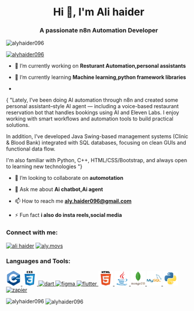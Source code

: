 <h1 align="center">Hi 👋, I'm Ali haider</h1>
<h3 align="center">A passionate n8n Automation Developer</h3>

<p align="left"> <img src="https://komarev.com/ghpvc/?username=alyhaider096&label=Profile%20views&color=0e75b6&style=flat" alt="alyhaider096" /> </p>

<p align="left"> <a href="https://github.com/ryo-ma/github-profile-trophy"><img src="https://github-profile-trophy.vercel.app/?username=alyhaider096" alt="alyhaider096" /></a> </p>

- 🔭 I’m currently working on **Resturant Automation,personal assistants**

- 🌱 I’m currently learning **Machine learning,python framework libraries**
- 
{ "Lately, I’ve been doing AI automation through n8n and created some personal assistant–style AI agent — including a voice-based restaurant reservation bot that handles bookings using AI and Eleven Labs. I enjoy working with smart workflows and automation tools to build practical solutions.

In addition, I’ve developed Java Swing-based management systems (Clinic & Blood Bank) integrated with SQL databases, focusing on clean GUIs and functional data flow.

I'm also familiar with Python, C++, HTML/CSS/Bootstrap, and always open to learning new technologies "}

- 👯 I’m looking to collaborate on **automotation**

- 💬 Ask me about **Ai chatbot,Ai agent**

- 📫 How to reach me **aly.haider096@gmail.com**

- ⚡ Fun fact **i also do insta reels,social media**

<h3 align="left">Connect with me:</h3>
<p align="left">
<a href="https://linkedin.com/in/ali haider" target="blank"><img align="center" src="https://raw.githubusercontent.com/rahuldkjain/github-profile-readme-generator/master/src/images/icons/Social/linked-in-alt.svg" alt="ali haider" height="30" width="40" /></a>
<a href="https://instagram.com/aly.movs" target="blank"><img align="center" src="https://raw.githubusercontent.com/rahuldkjain/github-profile-readme-generator/master/src/images/icons/Social/instagram.svg" alt="aly.movs" height="30" width="40" /></a>
</p>

<h3 align="left">Languages and Tools:</h3>
<p align="left"> <a href="https://www.w3schools.com/cpp/" target="_blank" rel="noreferrer"> <img src="https://raw.githubusercontent.com/devicons/devicon/master/icons/cplusplus/cplusplus-original.svg" alt="cplusplus" width="40" height="40"/> </a> <a href="https://www.w3schools.com/css/" target="_blank" rel="noreferrer"> <img src="https://raw.githubusercontent.com/devicons/devicon/master/icons/css3/css3-original-wordmark.svg" alt="css3" width="40" height="40"/> </a> <a href="https://dart.dev" target="_blank" rel="noreferrer"> <img src="https://www.vectorlogo.zone/logos/dartlang/dartlang-icon.svg" alt="dart" width="40" height="40"/> </a> <a href="https://www.figma.com/" target="_blank" rel="noreferrer"> <img src="https://www.vectorlogo.zone/logos/figma/figma-icon.svg" alt="figma" width="40" height="40"/> </a> <a href="https://flutter.dev" target="_blank" rel="noreferrer"> <img src="https://www.vectorlogo.zone/logos/flutterio/flutterio-icon.svg" alt="flutter" width="40" height="40"/> </a> <a href="https://www.w3.org/html/" target="_blank" rel="noreferrer"> <img src="https://raw.githubusercontent.com/devicons/devicon/master/icons/html5/html5-original-wordmark.svg" alt="html5" width="40" height="40"/> </a> <a href="https://www.java.com" target="_blank" rel="noreferrer"> <img src="https://raw.githubusercontent.com/devicons/devicon/master/icons/java/java-original.svg" alt="java" width="40" height="40"/> </a> <a href="https://www.mongodb.com/" target="_blank" rel="noreferrer"> <img src="https://raw.githubusercontent.com/devicons/devicon/master/icons/mongodb/mongodb-original-wordmark.svg" alt="mongodb" width="40" height="40"/> </a> <a href="https://www.mysql.com/" target="_blank" rel="noreferrer"> <img src="https://raw.githubusercontent.com/devicons/devicon/master/icons/mysql/mysql-original-wordmark.svg" alt="mysql" width="40" height="40"/> </a> <a href="https://www.python.org" target="_blank" rel="noreferrer"> <img src="https://raw.githubusercontent.com/devicons/devicon/master/icons/python/python-original.svg" alt="python" width="40" height="40"/> </a> <a href="https://zapier.com" target="_blank" rel="noreferrer"> <img src="https://www.vectorlogo.zone/logos/zapier/zapier-icon.svg" alt="zapier" width="40" height="40"/> </a> </p>

<p><img align="left" src="https://github-readme-stats.vercel.app/api/top-langs?username=alyhaider096&show_icons=true&locale=en&layout=compact" alt="alyhaider096" /></p>

<p>&nbsp;<img align="center" src="https://github-readme-stats.vercel.app/api?username=alyhaider096&show_icons=true&locale=en" alt="alyhaider096" /></p>
